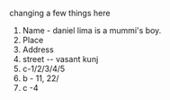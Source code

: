 changing a few things here
1. Name - daniel lima is a mummi's boy.
2. Place
3. Address
4. street  -- vasant kunj
5. c-1/2/3/4/5
6. b - 11, 22/
7. c -4
